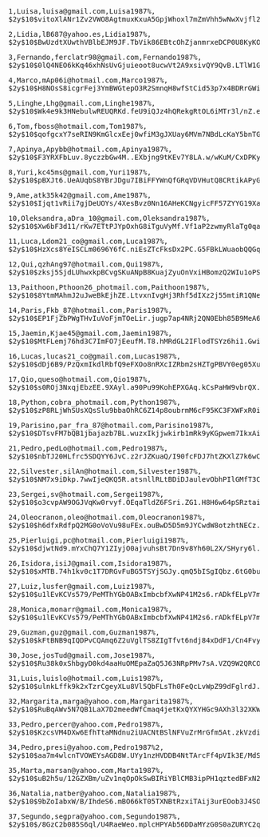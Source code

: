 <pre>1,Luisa,luisa@gmail.com,Luisa1987%,<br>$2y$10$vitoXlANr1Zv2VWO8AgtmuxKxuA5GpjWhoxl7mZmVhh5wNwXvjfl2</pre>
<pre>2,Lidia,lB687@yahoo.es,Lidia1987%,<br>$2y$10$BwUzdtXUwthVBlbEJM9JF.TbVik86EBtcOhZjanmrxeDCP0U8KyKO</pre>
<pre>3,Fernando,ferclatr98@gmail.com,Fernando1987%,<br>$2y$10$0lQ4NEO6kKq46xhNsUvGjuieoot8ucwVt2A9xsivQY9QvB.LTlW1G</pre>
<pre>4,Marco,mAp06i@hotmail.com,Marco1987%,<br>$2y$10$H8NOsS8icgrFej3YmBWGtepO3R2SmnqH8wfStCid53p7x4BDRrGWi</pre>
<pre>5,Linghe,Lhg@gmail.com,Linghe1987%,<br>$2y$10$Wk4e9k3HNebulwREUQRKd.feU9iQJz4hQRekgRtOL6iMTr3l/nZ.e</pre>
<pre>6,Tom,fboss@hotmail.com,Tom1987%,<br>$2y$10$qofgcxY7seRIN9KmGlcxEej0wfiM3gJXUay6MVm7NBdLcKaY5bnTG</pre>
<pre>7,Apinya,Apybb@hotmail.com,Apinya1987%,<br>$2y$10$F3YRXFbLuv.8yczzbGw4M..EXbjng9tKEv7Y8LA.w/wKuM/CxDPKy</pre>
<pre>8,Yuri,kc45ms@gmail.com,Yuri1987%,<br>$2y$10$pBXJt6.UeAUqbS8YBrJDgu7IBiFFYWnQfGRqVDVHutQ8CRtikAPyG</pre>
<pre>9,Ame,atk35k42@gmail.com,Ame1987%,<br>$2y$10$Ijqt1vRii7gjDeUOYs/4XesBvz0Nn16AHeKCNgyicFF57ZYYG19Xa</pre>
<pre>10,Oleksandra,aDra_10@gmail.com,Oleksandra1987%,<br>$2y$10$Xw6bF3d11/rKw7ETtPJYpOxhG8iTguVyMf.Vf1aP2zwmyRlaTg0qa</pre>
<pre>11,Luca,Ldom21_co@gmail.com,Luca1987%,<br>$2y$10$HzXcs8YeISCLm0696Y6fC.niEsZTcFksDx2PC.G5FBkLWuaobQQGq</pre>
<pre>12,Qui,qzhAng97@hotmail.com,Qui1987%,<br>$2y$10$zksj5SjdLUhwxkpBCvgSKuANpB8KuajZyuOnVxiHBomzQ2WIu1oPS</pre>
<pre>13,Paithoon,Pthoon26_photmail.com,Paithoon1987%,<br>$2y$10$8YtmMAhmJ2uJweBkEjhZE.LtvxnIvgHj3Rhf5dIXz2j55mtiR1QNe</pre>
<pre>14,Paris,Fkb_87@hotmail.com,Paris1987%,<br>$2y$10$EP1FjZbPWgTHvIuVoFjmTOeLir.jugp7ap4NRj2QN0Ebh85B9MeA6</pre>
<pre>15,Jaemin,Kjae45@gmail.com,Jaemin1987%,<br>$2y$10$MtFLemj76hd3C7ImFO7jEeufM.T8.hMRdGL2IFlodTSYz6hi1.Gwi</pre>
<pre>16,Lucas,lucas21_co@gmail.com,Lucas1987%,<br>$2y$10$dDj6B9/PzQxmIkdlRbfQ9eFXOo8nRXcIZRbm2sHZTgPBVY0eg05Xu</pre>
<pre>17,Qio,queso@hotmail.com,Qio1987%,<br>$2y$10$s0ROj3NxqjEbzEE.9XAyl.a90Pu99KohEPXGAq.kCsPaHW9vbrQX.</pre>
<pre>18,Python,cobra_photmail.com,Python1987%,<br>$2y$10$zP8RLjWhSUsXQsSlu9bbaOhRC6Z14p8oubrmM6cF95KC3FXWFxR0i</pre>
<pre>19,Parisino,par_fra_87@hotmail.com,Parisino1987%,<br>$2y$10$DTsvFM7bQB1jbajazb7BL.wuzxIkjjwkirb1mRk9yKGpwem7IkxAi</pre>
<pre>21,Pedro,pedLo@hotmail.com,Pedro1987%,<br>$2y$10$nbTJ20HLfrc5SDQYY6JvC.z2rJZKuaQ/I90fcFDJ7htZKXlZ7k6wC</pre>
<pre>22,Silvester,silAn@hotmail.com,Silvester1987%,<br>$2y$10$NM7x9iDkp.7wwIjeQKQ5R.atsnllRLtBDiDJaulevObhPIlGMfT3C</pre>
<pre>23,Sergei,sv@hotmail.com,Sergei1987%,<br>$2y$10$o3cvpAW9OGJVqKw0rvyf.OEqaTldZ6FSri.ZG1.H8H6w64pSRztai</pre>
<pre>24,Oleocranon,oleo@hotmail.com,Oleocranon1987%,<br>$2y$10$h6dfxRdfpQ2MG0oVoVu98uFEx.ouBwD5D5m9JYCwdW8otzhtNECz.</pre>
<pre>25,Pierluigi,pc@hotmail.com,Pierluigi1987%,<br>$2y$10$djwtNd9.mYxChQ7Y1ZIyjO0ajvuhsBt7Dn9v8Yh60L2X/SHyry6l.</pre>
<pre>26,Isidora,isiJ@gmail.com,Isidora1987%,<br>$2y$10$xMTB.74h1kv0c1T7DRGvFuBG5TSYjSGJy.qmQ5bISgIQbz.6tG0bu</pre>
<pre>27,Luiz,lusfer@gmail.com,Luiz1987%,<br>$2y$10$u1lEvKCVs579/PeMThYGbOABxImbcbfXwNP41M2s6.rADkfELpV7m</pre>
<pre>28,Monica,monarr@gmail.com,Monica1987%,<br>$2y$10$u1lEvKCVs579/PeMThYGbOABxImbcbfXwNP41M2s6.rADkfELpV7m</pre>
<pre>29,Guzman,guz@gmail.com,Guzman1987%,<br>$2y$10$kFtBNB9qIQDPvCQAmq6Z2uVglTS8ZIgTfvt6ndj84xDdF1/Cn4Fvy</pre>
<pre>30,Jose,josTud@gmail.com,Jose1987%,<br>$2y$10$Ru38k0xShbgyD0kd4aaHuOMEpaZaQ5J63NRpPMv7sA.VZQ9W2QRCO</pre>
<pre>31,Luis,luislo@hotmail.com,Luis1987%,<br>$2y$10$ulnkLffk9k2xTzrCgeyXLu8Vl5QbFLsTh0FeQcLvWpZ99dFglrdJ.</pre>
<pre>32,Margarita,marga@yahoo.com,Margarita1987%,<br>$2y$10$RuBqAWv5N7QB1LaX7D2meedWfCmaq4jetKxQYXYHGc9AXh3l32XKW</pre>
<pre>33,Pedro,percer@yahoo.com,Pedro1987%,<br>$2y$10$KzcsVM4DXw6EfhTtaMNdnu2iUACNtBSlNFVuZrMrGfm5At.zkVzdi</pre>
<pre>34,Pedro,presi@yahoo.com,Pedro1987%2,<br>$2y$10$aa7m4wlcnTVOWEYsAGD8W.UYy1nzHVDDB4NtTArcFf4pVIk3E/MdS</pre>
<pre>35,Marta,marsan@yahoo.com,Marta1987%,<br>$2y$10$uB2h5u/12GZXBm/uZv1nqOpOkSwBIRiYBlCMB3ipPH1qztedBFxN2</pre>
<pre>36,Natalia,natber@yahoo.com,Natalia1987%,<br>$2y$10$9bZoIabxW/B/IhdeS6.mBO66kT05TXNBtRzxiTAij3urEOob3J4SO</pre>
<pre>37,Segundo,segpra@yahoo.com,Segundo1987%,<br>$2y$10$/8GzC2b085S6ql/U4RaeWeo.mplcHPYAb56DDaMYzG0S0aZURYC2q
</pre>








